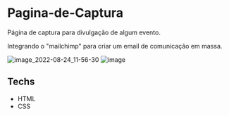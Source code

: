 # Pagina-de-Captura

Página de captura para divulgação de algum evento.

Integrando o "mailchimp" para criar um email de comunicação em massa.

![image_2022-08-24_11-56-30](https://user-images.githubusercontent.com/84747204/186383096-1bf2b6c0-aa43-415c-8f0c-27b8a17a6d23.png)
![image](https://user-images.githubusercontent.com/84747204/186384033-241cf401-ae5f-4171-a9fa-d910a8f9b0cd.png)

## Techs
* HTML
* CSS
